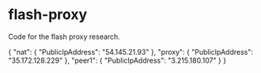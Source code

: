 # flash-proxy

Code for the flash proxy research.

{
    "nat": {
        "PublicIpAddress": "54.145.21.93"
    },
    "proxy": {
        "PublicIpAddress": "35.172.128.229"
    },
    "peer1": {
        "PublicIpAddress": "3.215.180.107"
    }
}
